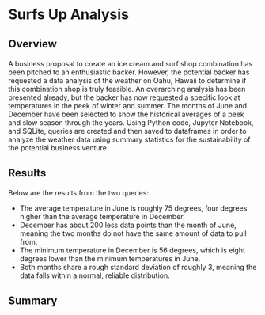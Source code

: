 # Surfs Up Analysis

## Overview
####
A business proposal to create an ice cream and surf shop combination has been pitched to an enthusiastic backer. However, the potential backer has requested a data analysis of the weather on Oahu, Hawaii to determine if this combination shop is truly feasible. An overarching analysis has been presented already, but the backer has now requested a specific look at temperatures in the peek of winter and summer. The months of June and December have been selected to show the historical averages of a peek and slow season through the years. Using Python code, Jupyter Notebook, and SQLite, queries are created and then saved to dataframes in order to analyze the weather data using summary statistics for the sustainability of the potential business venture. 

## Results
####
Below are the results from the two queries: 

* The average temperature in June is roughly 75 degrees, four degrees higher than the average temperature in December. 
* December has about 200 less data points than the month of June, meaning the two months do not have the same amount of data to pull from.
* The minimum temperature in December is 56 degrees, which is eight degrees lower than the minimum temperatures in June. 
* Both months share a rough standard deviation of roughly 3, meaning the data falls within a normal, reliable distribution.  

## Summary
####
